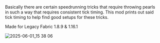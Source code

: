 Basically there are certain speedrunning tricks that require throwing pearls in such a way that requires consistent tick timing. This mod prints out said tick timing to help find good setups for these tricks.

Made for Legacy Fabric 1.8.9 & 1.16.1

![2025-06-01_15 38 06](https://github.com/user-attachments/assets/752a0e93-339f-4679-8c49-ddf3b6c88be9)
